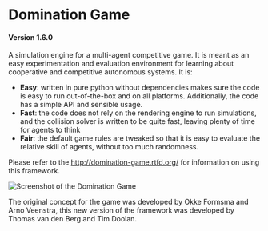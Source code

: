 Domination Game
===============

#### Version 1.6.0

A simulation engine for a multi-agent competitive game. It is meant as an easy experimentation and evaluation
environment for learning about cooperative and competitive autonomous systems. It is:

- **Easy**: written in pure python without dependencies makes sure the code is easy to run
            out-of-the-box and on all platforms. Additionally, the code has a simple API and
            sensible usage.
- **Fast**: the code does not rely on the rendering engine to run simulations, and the collision solver
            is written to be quite fast, leaving plenty of time for agents to think
- **Fair**: the default game rules are tweaked so that it is easy to evaluate the relative skill of agents,
            without too much randomness.

Please refer to the http://domination-game.rtfd.org/ for information on using this framework.

![Screenshot of the Domination Game](https://github.com/noio/Domination-Game/raw/master/screenshot.png)

The original concept for the game was developed by Okke Formsma and Arno Veenstra, this 
new version of the framework was developed by Thomas van den Berg and Tim Doolan.



